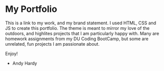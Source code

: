 # My Portfolio

This is a link to my work, and my brand statement. I used HTML, CSS and JS to create this portfolio.  The theme is meant to mirror my love of the outdoors, and highlites projects that I am particularly happy with.  Many are homework assignments from my DU Coding BootCamp, but some are unrelated, fun projects I am passionate about. 

Enjoy! 

- Andy Hardy
